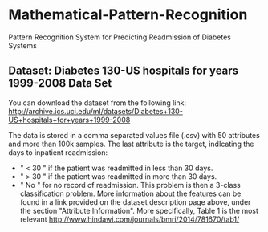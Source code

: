 # Mathematical-Pattern-Recognition
Pattern Recognition System for Predicting Readmission of Diabetes Systems

## Dataset: Diabetes 130-US hospitals for years 1999-2008 Data Set
You can download the dataset from the following link:
http://archive.ics.uci.edu/ml/datasets/Diabetes+130-US+hospitals+for+years+1999-2008

The data is stored in a comma separated values file (.csv) with 50 attributes and more than 100k samples. The last attribute is the target, indIcating the days to inpatient readmission:
- " < 30 " if the patient was readmitted in less than 30 days.
- " > 30 " if the patient was readmitted in more than 30 days.
- " No " for no record of readmission.
This problem is then a 3-class classification problem.
More information about the features can be found in a link provided on the dataset description page above, under the section "Attribute Information". More specifically, Table 1 is the most relevant http://www.hindawi.com/journals/bmri/2014/781670/tab1/



